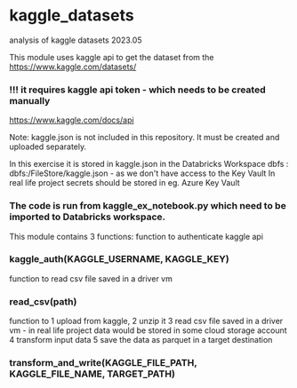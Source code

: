 # kaggle_datasets
analysis of kaggle datasets 2023.05


This module uses kaggle api to get the dataset from the https://www.kaggle.com/datasets/

### !!! it requires kaggle api token - which needs to be created manually
https://www.kaggle.com/docs/api

Note: kaggle.json is not included in this repository. It must be created and uploaded separately.

In this exercise it is stored in kaggle.json in the Databricks Workspace dbfs : dbfs:/FileStore/kaggle.json - as we don't have access to the Key Vault
In real life project secrets should be stored in eg. Azure Key Vault

### The code is run from kaggle_ex_notebook.py which need to be imported to Databricks workspace.

This module contains 3 functions:
  function to authenticate kaggle api
### kaggle_auth(KAGGLE_USERNAME, KAGGLE_KEY)

  function to read csv file saved in a driver vm
### read_csv(path)

  function to 
    1 upload from kaggle, 
    2 unzip it 
    3 read csv file saved in a driver vm - in real life project data would be stored in some cloud storage account
    4 transform input data
    5 save the data as parquet in a target destination
### transform_and_write(KAGGLE_FILE_PATH, KAGGLE_FILE_NAME, TARGET_PATH)


